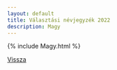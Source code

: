 ```yaml
---
layout: default
title: Választási névjegyzék 2022
description: Magy
---
```


{% include Magy.html %}

[Vissza](./)